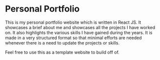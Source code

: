 # Personal Portfolio
This is my personal portfolio website which is written in React JS. 
It showcases a brief about me and showcases all the projects I have worked on. It also highlights the various skills I have gained during the years. 
It is made in a very structured format so that minimal efforts are needed whenever there is a need to update the projects or skills. 

Feel free to use this as a template website to build off of. 
